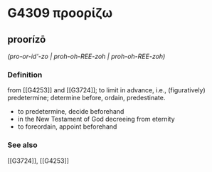 # G4309 προορίζω

## proorízō

_(pro-or-id'-zo | proh-oh-REE-zoh | proh-oh-REE-zoh)_

### Definition

from [[G4253]] and [[G3724]]; to limit in advance, i.e., (figuratively) predetermine; determine before, ordain, predestinate.

- to predetermine, decide beforehand
- in the New Testament of God decreeing from eternity
- to foreordain, appoint beforehand

### See also

[[G3724]], [[G4253]]

